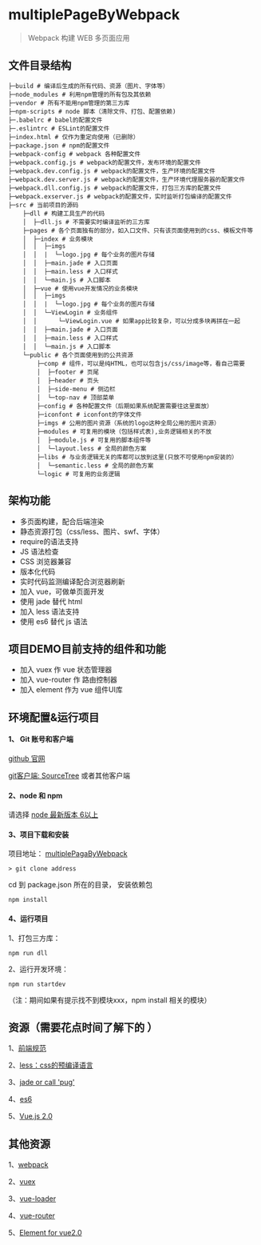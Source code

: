# multiplePageByWebpack
> Webpack 构建 WEB 多页面应用

## 文件目录结构
```
├─build # 编译后生成的所有代码、资源（图片、字体等）
├─node_modules # 利用npm管理的所有包及其依赖
├─vendor # 所有不能用npm管理的第三方库
├─npm-scripts # node 脚本（清除文件、打包、配置依赖)
├─.babelrc # babel的配置文件
├─.eslintrc # ESLint的配置文件
├─index.html # 仅作为重定向使用（已删除）
├─package.json # npm的配置文件
├─webpack-config # webpack 各种配置文件
├─webpack.config.js # webpack的配置文件，发布环境的配置文件
├─webpack.dev.config.js # webpack的配置文件，生产环境的配置文件
├─webpack.dev.server.js # webpack的配置文件，生产环境代理服务器的配置文件
├─webpack.dll.config.js # webpack的配置文件，打包三方库的配置文件
├─webpack.exserver.js # webpack的配置文件，实时监听打包编译的配置文件
├─src # 当前项目的源码
    ├─dll # 构建工具生产的代码
    │  ├─dll.js # 不需要实时编译监听的三方库
    ├─pages # 各个页面独有的部分，如入口文件、只有该页面使用到的css、模板文件等
    │  ├─index # 业务模块
    │  │  ├─imgs
    │  │  |  └─logo.jpg # 每个业务的图片存储
    │  │  ├─main.jade # 入口页面
    │  │  ├─main.less # 入口样式
    │  │  └─main.js # 入口脚本
    │  ├─vue # 使用vue开发情况的业务模块
    │  │  ├─imgs
    │  │  |  └─logo.jpg # 每个业务的图片存储
    │  │  └─ViewLogin # 业务组件
    │  │      └─ViewLogin.vue # 如果app比较复杂，可以分成多块再拼在一起
    │  │  ├─main.jade # 入口页面
    │  │  ├─main.less # 入口样式
    │  │  └─main.js # 入口脚本
    └─public # 各个页面使用到的公共资源
        ├─comp # 组件，可以是纯HTML，也可以包含js/css/image等，看自己需要
        │  ├─footer # 页尾
        │  ├─header # 页头
        │  ├─side-menu # 侧边栏
        │  └─top-nav # 顶部菜单
        ├─config # 各种配置文件（后期如果系统配置需要往这里面放）
        ├─iconfont # iconfont的字体文件
        ├─imgs # 公用的图片资源（系统的logo这种全局公用的图片资源）
        ├─modules # 可复用的模块（包括样式表),业务逻辑相关的不放
        │  ├─module.js # 可复用的脚本组件等
        │  └─layout.less # 全局的颜色方案
        ├─libs # 与业务逻辑无关的库都可以放到这里(只放不可使用npm安装的）
        │  └─semantic.less # 全局的颜色方案
        └─logic # 可复用的业务逻辑
```

## 架构功能
* 多页面构建，配合后端渲染
* 静态资源打包（css/less、图片、swf、字体）
* require的语法支持
* JS 语法检查
* CSS 浏览器兼容
* 版本化代码
* 实时代码监测编译配合浏览器刷新
* 加入 vue，可做单页面开发
* 使用 jade 替代 html
* 加入 less 语法支持
* 使用 es6 替代 js 语法

## 项目DEMO目前支持的组件和功能
* 加入 vuex 作 vue 状态管理器
* 加入 vue-router 作 路由控制器
* 加入 element 作为 vue 组件UI库



## 环境配置&运行项目
#### 1、 Git 账号和客户端

[github 官网](https://github.com/)

[git客户端: SourceTree](https://blog.sourcetreeapp.com/) 或者其他客户端


#### 2、node 和 npm

请选择 [node 最新版本 6以上](http://nodejs.cn/)


#### 3、项目下载和安装

项目地址： [multiplePagaByWebpack](https://github.com/chenjsh36/multiplePageByWebpack)
```
> git clone address 
```

cd 到 package.json 所在的目录， 安装依赖包
```
npm install
```

#### 4、运行项目

1、打包三方库：
```
npm run dll
```
2、运行开发环境：
```
npm run startdev
```
（注：期间如果有提示找不到模块xxx，npm install 相关的模块）


## 资源（需要花点时间了解下的 ）
1、[前端规范](https://github.com/ecomfe/spec)

2、[less：css的预编译语言](http://lesscss.cn/)

3、[jade or call 'pug'](https://pugjs.org/api/getting-started.html)

4、[es6](http://es6.ruanyifeng.com/)

5、[Vue.js 2.0](https://vuejs.org/)



## 其他资源
1、[webpack](http://webpack.github.io/docs/)

2、[vuex](http://vuex.vuejs.org/en/)

3、[vue-loader](http://vue-loader.vuejs.org/en/index.html)

4、[vue-router](http://router.vuejs.org/en/)

5、[Element for vue2.0](http://element.eleme.io/#/)